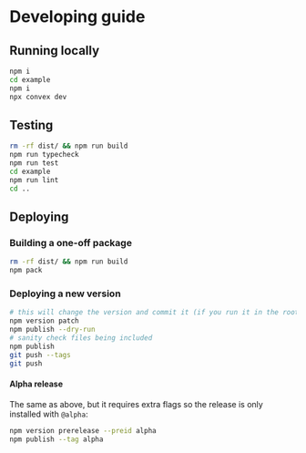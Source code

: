 # Developing guide

## Running locally

```sh
npm i
cd example
npm i
npx convex dev
```

## Testing

```sh
rm -rf dist/ && npm run build
npm run typecheck
npm run test
cd example
npm run lint
cd ..
```

## Deploying

### Building a one-off package

```sh
rm -rf dist/ && npm run build
npm pack
```

### Deploying a new version

```sh
# this will change the version and commit it (if you run it in the root directory)
npm version patch
npm publish --dry-run
# sanity check files being included
npm publish
git push --tags
git push
```

#### Alpha release

The same as above, but it requires extra flags so the release is only installed with `@alpha`:

```sh
npm version prerelease --preid alpha
npm publish --tag alpha
```

